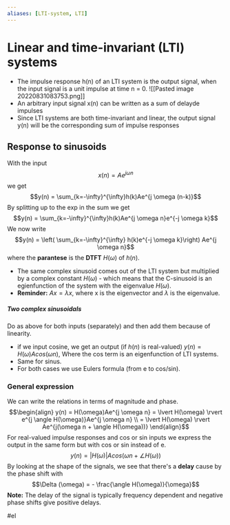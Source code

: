 ```yaml
---
aliases: [LTI-system, LTI]
---
```


# Linear and time-invariant (LTI) systems
- The impulse response h(n) of an LTI system is the output signal, when the input signal is a unit impulse at time n = 0.
![[Pasted image 20220831083753.png]]
- An arbitrary input signal x(n) can be written as a sum of delayde impulses
- Since LTI systems are both time-invariant and linear, the output signal y(n) will be the corresponding sum of impulse responses

## Response to sinusoids
With the input $$x(n) = Ae^{j \omega n}$$
we get $$y(n) = \sum_{k=-\infty}^{\infty}h(k)Ae^{j \omega (n-k)}$$
By splitting up to the exp in the sum we get $$y(n) = \sum_{k=-\infty}^{\infty}h(k)Ae^{j \omega n}e^{-j \omega k}$$
We now write $$y(n) = \left( \sum_{k=-\infty}^{\infty} h(k)e^{-j \omega k}\right) Ae^{j \omega n}$$
where the **parantese** is the **DTFT** $H(\omega)$ of $h(n)$.
- The same complex sinusoid comes out of the LTI system but multiplied by a complex constant $H(\omega)$ - which means that the C-sinusoid is an egienfunction of the system with the eigenvalue $H(\omega)$.
- **Reminder:** $Ax = \lambda x$, where x is the eigenvector and $\lambda$ is the eigenvalue.

##### Two complex sinusoidals
Do as above for both inputs (separately) and then add them because of linearity. 
- if we input cosine, we get an output (if $h(n)$ is real-valued) $y(n) = H(\omega)Acos(\omega n)$, Where the cos term is an eigenfunction of LTI systems. 
- Same for sinus.
- For both cases we use Eulers formula (from e to cos/sin).

### General expression
We can write the relations in terms of magnitude and phase.
$$\begin{align} y(n) = H(\omega)Ae^{j \omega n} = \lvert H(\omega) \rvert e^{j \angle H(\omega)}Ae^{j \omega n} \\ = \lvert H(\omega) \rvert Ae^{j(\omega n + \angle H(\omega))}  \end{align}$$
For real-valued impulse responses and cos or sin inputs we express the output in the same form but with cos or sin instead of e. $$y(n) = \lvert H(\omega) \rvert Acos(\omega n + \angle H(\omega))$$
By looking at the shape of the signals, we see that there's a **delay** cause by the phase shift with $$\Delta (\omega) = - \frac{\angle H(\omega)}{\omega}$$
**Note:** The delay of the signal is typically frequency dependent and negative phase shifts give positive delays. 


#el 